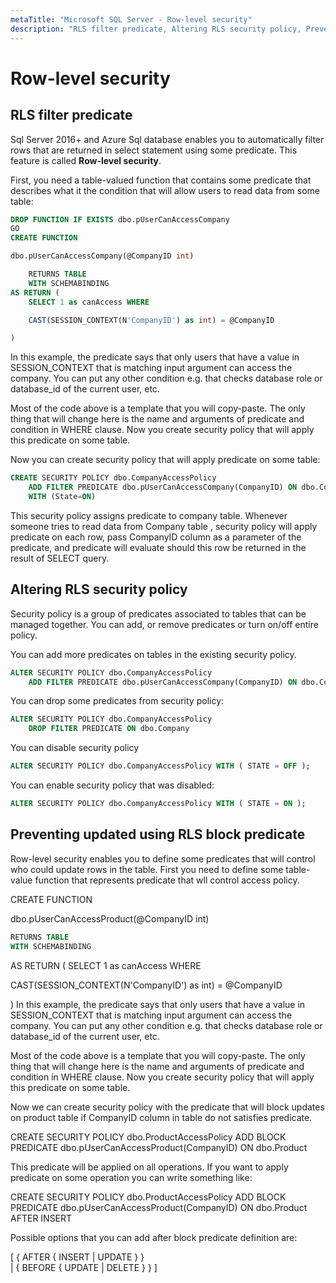 ```yaml
---
metaTitle: "Microsoft SQL Server - Row-level security"
description: "RLS filter predicate, Altering RLS security policy, Preventing updated using RLS block predicate"
---
```


# Row-level security



## RLS filter predicate


Sql Server 2016+ and Azure Sql database enables you to automatically filter rows that are returned in select statement using some predicate. This feature is called **Row-level security**.

First, you need a table-valued function that contains some predicate that describes what it the condition that will allow users to read data from some table:

```sql
DROP FUNCTION IF EXISTS dbo.pUserCanAccessCompany
GO
CREATE FUNCTION

dbo.pUserCanAccessCompany(@CompanyID int)

    RETURNS TABLE
    WITH SCHEMABINDING
AS RETURN (
    SELECT 1 as canAccess WHERE 

    CAST(SESSION_CONTEXT(N'CompanyID') as int) = @CompanyID

)

```

In this example, the predicate says that only users that have a value in SESSION_CONTEXT that is matching input argument can access the company. You can put any other condition e.g. that checks database role or database_id of the current user, etc.

> 
<p>Most of the code above is a template that you will copy-paste. The
only thing that will change here is the name and arguments of
predicate and condition in WHERE clause. Now you create security
policy that will apply this predicate on some table.</p>


Now you can create security policy that will apply predicate on some table:

```sql
CREATE SECURITY POLICY dbo.CompanyAccessPolicy
    ADD FILTER PREDICATE dbo.pUserCanAccessCompany(CompanyID) ON dbo.Company
    WITH (State=ON)

```

This security policy assigns predicate to company table. Whenever someone tries to read data from Company table , security policy will apply predicate on each row, pass CompanyID column as a parameter of the predicate, and predicate will evaluate should this row be returned in the result of SELECT query.



## Altering RLS security policy


Security policy is a group of predicates associated to tables that can be managed together. You can add, or remove predicates or turn on/off entire policy.

You can add more predicates on tables in the existing security policy.

```sql
ALTER SECURITY POLICY dbo.CompanyAccessPolicy
    ADD FILTER PREDICATE dbo.pUserCanAccessCompany(CompanyID) ON dbo.Company

```

You can drop some predicates from security policy:

```sql
ALTER SECURITY POLICY dbo.CompanyAccessPolicy
    DROP FILTER PREDICATE ON dbo.Company

```

You can disable security policy

```sql
ALTER SECURITY POLICY dbo.CompanyAccessPolicy WITH ( STATE = OFF );  

```

You can enable security policy that was disabled:

```sql
ALTER SECURITY POLICY dbo.CompanyAccessPolicy WITH ( STATE = ON );  

```



## Preventing updated using RLS block predicate


Row-level security enables you to define some predicates that will control who could update rows in the table.
First you need to define some table-value function that represents predicate that wll control access policy.

CREATE FUNCTION

dbo.pUserCanAccessProduct(@CompanyID int)

```sql
RETURNS TABLE
WITH SCHEMABINDING

```

AS RETURN (
SELECT 1 as canAccess WHERE

CAST(SESSION_CONTEXT(N'CompanyID') as int) = @CompanyID

)
In this example, the predicate says that only users that have a value in SESSION_CONTEXT that is matching input argument can access the company. You can put any other condition e.g. that checks database role or database_id of the current user, etc.

> 
<p>Most of the code above is a template that you will copy-paste. The
only thing that will change here is the name and arguments of
predicate and condition in WHERE clause. Now you create security
policy that will apply this predicate on some table.</p>


Now we can create security policy with the predicate that will block updates on product table if CompanyID column in table do not satisfies predicate.

CREATE SECURITY POLICY dbo.ProductAccessPolicy
ADD BLOCK PREDICATE dbo.pUserCanAccessProduct(CompanyID) ON dbo.Product

This predicate will be applied on all operations. If you want to apply predicate on some operation you can write something like:

CREATE SECURITY POLICY dbo.ProductAccessPolicy
ADD BLOCK PREDICATE dbo.pUserCanAccessProduct(CompanyID) ON dbo.Product AFTER INSERT

Possible options that you can add after block predicate definition are:

[ { AFTER { INSERT | UPDATE } }<br />
| { BEFORE { UPDATE | DELETE } } ]

